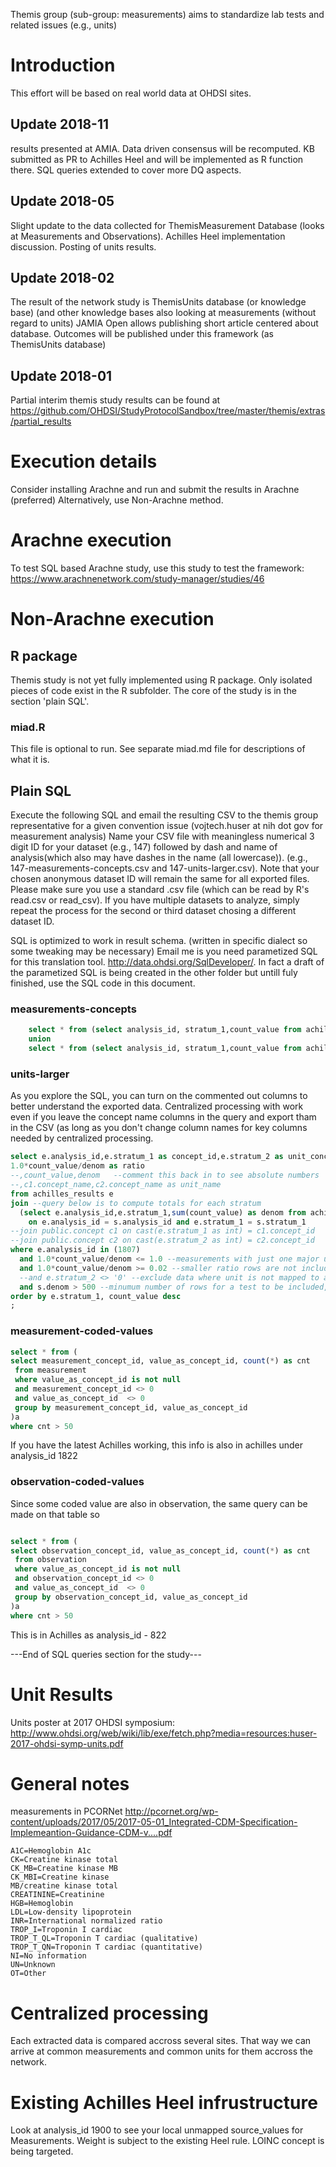 Themis group (sub-group: measurements) aims to standardize lab tests and related issues (e.g., units)

# Introduction
This effort will be based on real world data at OHDSI sites.


## Update 2018-11

results presented at AMIA. Data driven consensus will be recomputed. KB submitted as PR to Achilles Heel and will be implemented as R function there.
SQL queries extended to cover more DQ aspects.


## Update 2018-05

Slight update to the data collected for ThemisMeasurement Database (looks at Measurements and Observations). Achilles Heel implementation discussion. Posting of units results.

## Update 2018-02

The result of the network study is ThemisUnits database (or knowledge base) (and other knowledge bases also looking at measurements (without regard to units)
JAMIA Open allows publishing short article centered about database. Outcomes will be published under this framework (as ThemisUnits database)  

## Update 2018-01
Partial interim themis study results can be found at https://github.com/OHDSI/StudyProtocolSandbox/tree/master/themis/extras/partial_results


# Execution details
Consider installing Arachne and run and submit the results in Arachne (preferred)
Alternatively, use Non-Arachne method.



# Arachne execution
To test SQL based Arachne study, use this study to test the framework: https://www.arachnenetwork.com/study-manager/studies/46

# Non-Arachne execution


## R package
Themis study is not yet fully implemented using R package. Only isolated pieces of code exist in the R subfolder. The core of the study is in the section 'plain SQL'.


### miad.R
This file is optional to run. See separate miad.md file for descriptions of what it is.

## Plain SQL


Execute the following SQL and email the resulting CSV to the themis group representative for a given convention issue (vojtech.huser at nih dot gov for measurement analysis)
Name your CSV file with meaningless numerical 3 digit ID for your dataset (e.g., 147) followed by dash and name of analysis(which also may have dashes in the name (all lowercase)). (e.g., 147-measurements-concepts.csv and 147-units-larger.csv). Note that your chosen anonymous dataset ID will remain the same for all exported files. Please make sure you use a standard .csv file (which can be read by R's read.csv or read_csv). If you have multiple datasets to analyze, simply repeat the process for the second or third dataset chosing a different dataset ID.

SQL is optimized to work in result schema. (written in specific dialect so some tweaking may be necessary)
Email me is you need parametized SQL for this translation tool. http://data.ohdsi.org/SqlDeveloper/. In fact a draft of the parametized SQL is being created in the other folder but untill fuly finished, use the SQL code in this document.

### measurements-concepts

```SQL
    select * from (select analysis_id, stratum_1,count_value from achilles_results where analysis_id = 1800 and count_value > 500 order by count_value desc limit 5000) a
    union
    select * from (select analysis_id, stratum_1,count_value from achilles_results where analysis_id = 800 and count_value > 500 order by count_value desc limit 5000) b
```


### units-larger

As you explore the SQL, you can turn on the commented out columns to better understand the exported data. Centralized processing with work even if you leave the concept name columns in the query and export tham in the CSV (as long as you don't change column names for key columns needed by centralized processing.

```SQL
select e.analysis_id,e.stratum_1 as concept_id,e.stratum_2 as unit_concept_id,
1.0*count_value/denom as ratio
--,count_value,denom   --comment this back in to see absolute numbers
--,c1.concept_name,c2.concept_name as unit_name
from achilles_results e 
join --query below is to compute totals for each stratum
  (select e.analysis_id,e.stratum_1,sum(count_value) as denom from achilles_results e where analysis_id in (1807) group by e.analysis_id,e.stratum_1) s 
    on e.analysis_id = s.analysis_id and e.stratum_1 = s.stratum_1
--join public.concept c1 on cast(e.stratum_1 as int) = c1.concept_id  
--join public.concept c2 on cast(e.stratum_2 as int) = c2.concept_id 
where e.analysis_id in (1807) 
  and 1.0*count_value/denom <= 1.0 --measurements with just one major unit are excluded to minimize the sharing
  and 1.0*count_value/denom >= 0.02 --smaller ratio rows are not included in the extract
  --and e.stratum_2 <> '0' --exclude data where unit is not mapped to a formal concept
  and s.denom > 500 --minumum number of rows for a test to be included, tweak this up to reduce the size of shared data
order by e.stratum_1, count_value desc
;
```


### measurement-coded-values

```SQL
select * from (
select measurement_concept_id, value_as_concept_id, count(*) as cnt 
 from measurement 
 where value_as_concept_id is not null 
 and measurement_concept_id <> 0
 and value_as_concept_id  <> 0
 group by measurement_concept_id, value_as_concept_id
)a
where cnt > 50 
```


If you have the latest Achilles working, this info is also in achilles under analysis_id 1822

### observation-coded-values

Since some coded value are also in observation, the same query can be made on that table so


```SQL

select * from (
select observation_concept_id, value_as_concept_id, count(*) as cnt 
 from observation 
 where value_as_concept_id is not null 
 and observation_concept_id <> 0
 and value_as_concept_id  <> 0
 group by observation_concept_id, value_as_concept_id
)a
where cnt > 50 
```

This is in Achilles as  analysis_id  - 822 

---End of SQL queries section for the study---

# Unit Results

Units poster at 2017 OHDSI symposium: http://www.ohdsi.org/web/wiki/lib/exe/fetch.php?media=resources:huser-2017-ohdsi-symp-units.pdf


# General notes

measurements in PCORNet
http://pcornet.org/wp-content/uploads/2017/05/2017-05-01_Integrated-CDM-Specification-Implemeantion-Guidance-CDM-v....pdf

```
A1C=Hemoglobin A1c
CK=Creatine kinase total
CK_MB=Creatine kinase MB
CK_MBI=Creatine kinase
MB/creatine kinase total
CREATININE=Creatinine
HGB=Hemoglobin
LDL=Low-density lipoprotein
INR=International normalized ratio
TROP_I=Troponin I cardiac
TROP_T_QL=Troponin T cardiac (qualitative)
TROP_T_QN=Troponin T cardiac (quantitative)
NI=No information
UN=Unknown
OT=Other
```



# Centralized processing

Each extracted data is compared accross several sites. That way we can arrive at common measurements and common units for them accross the network.

# Existing Achilles Heel infrustructure

Look at analysis_id 1900 to see your local unmapped source_values for Measurements.
Weight is subject to the existing Heel rule. LOINC concept is being targeted.
